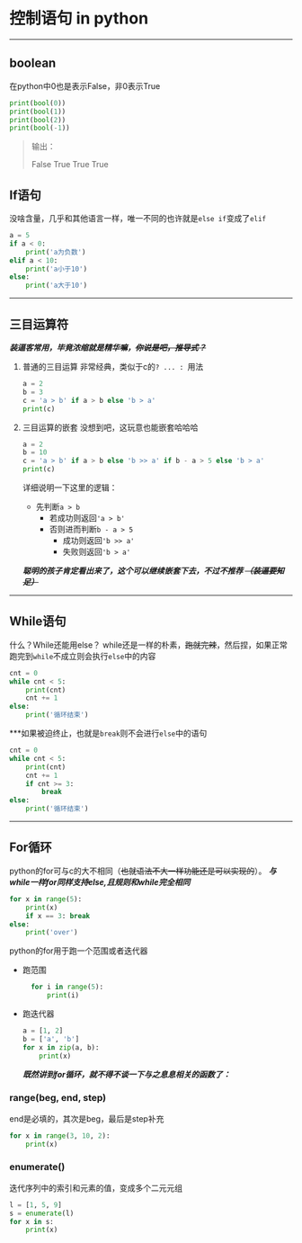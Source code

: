 # 控制语句 in python

---
## boolean

在python中0也是表示False，非0表示True

```python
print(bool(0))
print(bool(1))
print(bool(2))
print(bool(-1))
```

> 输出：
>
> False
> True
> True
> True

## If语句

没啥含量，几乎和其他语言一样，唯一不同的也许就是`else if`变成了`elif`
```python
a = 5
if a < 0:
    print('a为负数')
elif a < 10:
    print('a小于10')
else:
    print('a大于10')
```

---
## 三目运算符
***装逼客常用，毕竟浓缩就是精华嘛，~~你说是吧，推导式？~~***
1. 普通的三目运算
   非常经典，类似于c的`? ... : `用法
    ```python
    a = 2
    b = 3
    c = 'a > b' if a > b else 'b > a'
    print(c)
    ```
2. 三目运算的嵌套
   没想到吧，这玩意也能嵌套哈哈哈
    ```python
    a = 2
    b = 10
    c = 'a > b' if a > b else 'b >> a' if b - a > 5 else 'b > a'
    print(c)
    ```
    详细说明一下这里的逻辑：
    - 先判断`a > b`
        - 若成功则返回`'a > b'`
        - 否则进而判断`b - a > 5`
            - 成功则返回`'b >> a'`
            - 失败则返回`'b > a'`

    ***聪明的孩子肯定看出来了，这个可以继续嵌套下去，不过不推荐 ~~（装逼要知足）~~***

---
## While语句
什么？While还能用else？
while还是一样的朴素，~~跑就完辣~~，然后捏，如果正常跑完到`while`不成立则会执行`else`中的内容
```python
cnt = 0
while cnt < 5:
    print(cnt)
    cnt += 1
else:
    print('循环结束')
```
***如果被迫终止，也就是`break`则不会进行`else`中的语句
```python
cnt = 0
while cnt < 5:
    print(cnt)
    cnt += 1
    if cnt >= 3:
        break
else:
    print('循环结束')
```

---
## For循环
python的for可与c的大不相同（~~也就语法不大一样功能还是可以实现的~~）。
***与while一样for同样支持else,且规则和while完全相同***
```python
for x in range(5):
    print(x)
    if x == 3: break
else:
    print('over')
```
python的for用于跑一个范围或者迭代器
- 跑范围
  ```python
    for i in range(5):
        print(i)
  ```
- 跑迭代器
    ```python
    a = [1, 2]
    b = ['a', 'b']
    for x in zip(a, b):
        print(x)
    ```
    ***既然讲到for循环，就不得不谈一下与之息息相关的函数了：***

### range(beg, end, step)
end是必填的，其次是beg，最后是step补充
```python
for x in range(3, 10, 2):
    print(x)
```
### enumerate()
迭代序列中的索引和元素的值，变成多个二元元组
```python
l = [1, 5, 9]
s = enumerate(l)
for x in s:
    print(x)
```
